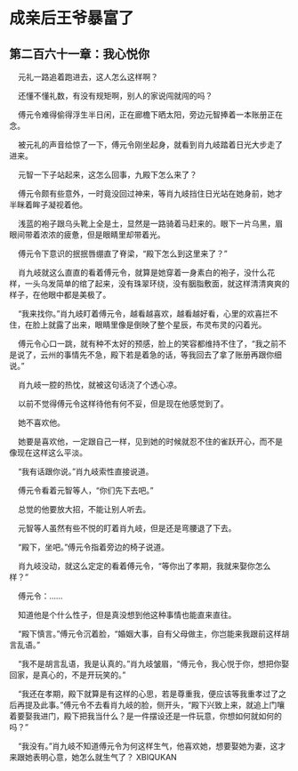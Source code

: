 # 成亲后王爷暴富了 
 ## 第二百六十一章：我心悦你
     元礼一路追着跑进去，这人怎么这样啊？

    还懂不懂礼数，有没有规矩啊，别人的家说闯就闯的吗？

    傅元令难得偷得浮生半日闲，正在廊檐下晒太阳，旁边元智捧着一本账册正在念。

    被元礼的声音给惊了一下，傅元令刚坐起身，就看到肖九岐踏着日光大步走了进来。

    元智一下子站起来，这怎么回事，九殿下怎么来了？

    傅元令颇有些意外，一时竟没回过神来，等肖九岐挡住日光站在她身前，她才半眯着眸子凝视着他。

    浅蓝的袍子跟乌头靴上全是土，显然是一路骑着马赶来的。眼下一片乌黑，眉眼间带着浓浓的疲惫，但是眼睛里却带着光。

    傅元令下意识的抿抿唇绷直了脊梁，“殿下怎么到这里来了？”

    肖九岐就这么直直的看着傅元令，就算是她穿着一身素白的袍子，没什么花样，一头乌发简单的绾了起来，没有珠翠环绕，没有胭脂敷面，就这样清清爽爽的样子，在他眼中都是美极了。

    “我来找你。”肖九岐盯着傅元令，越看越喜欢，越看越好看，心里的欢喜拦不住，在脸上就露了出来，眼睛里像是倒映了整个星辰，布灵布灵的闪着光。

    傅元令心口一跳，就有种不太好的预感，脸上的笑容都维持不住了，“我之前不是说了，云州的事情先不急，殿下若是着急的话，等我回去了拿了账册再跟你细说。”

    肖九岐一腔的热忱，就被这句话浇了个透心凉。

    以前不觉得傅元令这样待他有何不妥，但是现在他感觉到了。

    她不喜欢他。

    她要是喜欢他，一定跟自己一样，见到她的时候就忍不住的雀跃开心，而不是像现在这样这么平淡。

    “我有话跟你说。”肖九岐索性直接说道。

    傅元令看着元智等人，“你们先下去吧。”

    总觉的他要放大招，不能让别人听去。

    元智等人虽然有些不悦的盯着肖九岐，但是还是弯腰退了下去。

    “殿下，坐吧。”傅元令指着旁边的椅子说道。

    肖九岐没动，就这么定定的看着傅元令，“等你出了孝期，我就来娶你怎么样？”

    傅元令：……

    知道他是个什么性子，但是真没想到他这种事情也能直来直往。

    “殿下慎言。”傅元令沉着脸，“婚姻大事，自有父母做主，你岂能来我跟前这样胡言乱语。”

    “我不是胡言乱语，我是认真的。”肖九岐皱眉，“傅元令，我心悦于你，想把你娶回家，是真心的，不是开玩笑的。”

    “我还在孝期，殿下就算是有这样的心思，若是尊重我，便应该等我重孝过了之后再提及此事。”傅元令不去看肖九岐的脸，侧开头，“殿下兴致上来，就追上门嚷着要娶我进门，殿下把我当什么？是一件摆设还是一件玩意，你想如何就如何的吗？”

    “我没有。”肖九岐不知道傅元令为何这样生气，他喜欢她，想要娶她为妻，这才来跟她表明心意，她怎么就生气了？ 
XBIQUKAN